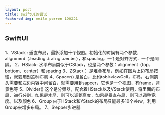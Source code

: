 ```yaml
---
layout: post
title: swiftUI的尝试
featured-img: emile-perron-190221
---
```



##   SwiftUI
###
1、VStack :
垂直布局，最多添加十个视图。初始化的时候有两个参数，alignment（.leading .traling .center），和spacing，一个是对齐方式，一个是间隔。
2、HStack:
水平布局类似于CStack，也是两个参数：alignment（top、bottom、center）和spacing
3、ZStack：
是堆叠布局，例如在图片上边布局按钮，就要用到这种布局
4、Spacer()
是留白，比如tableviewCell，布局，右侧箭头需要和左边内容中间留白，就需要用到sapcer，它也是一个视图，有frame，背景色等
5、Divider()
这个是分频器，配合着HStack以及VStack使用，将里面的布局，进行分割。如果是水平，则可以调整高度，如果是垂直布局，则可以调整宽度。以及颜色
6、Group
由于HStack和VStack的布局只能最多10个view，利用Group来增多布局。
7、Stepper步进器




